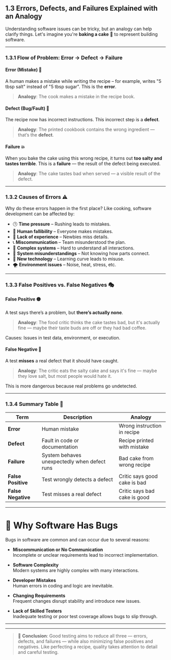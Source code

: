 ## 1.3 Errors, Defects, and Failures Explained with an Analogy

Understanding software issues can be tricky, but an analogy can help clarify things. Let's imagine you're **baking a cake** 🍰 to represent building software.

---

### 1.3.1 Flow of Problem: Error → Defect → Failure

#### Error (Mistake) 🍳
A human makes a mistake while writing the recipe – for example, writes "5 tbsp salt" instead of "5 tbsp sugar". This is the **error**.

> **Analogy**: The cook makes a mistake in the recipe book.

#### Defect (Bug/Fault) 🔧
The recipe now has incorrect instructions. This incorrect step is a **defect**.

> **Analogy**: The printed cookbook contains the wrong ingredient — that’s the **defect**.

#### Failure 💥
When you bake the cake using this wrong recipe, it turns out **too salty and tastes terrible**. This is a **failure** — the result of the defect being executed.

> **Analogy**: The cake tastes bad when served — a visible result of the defect.

---

### 1.3.2 Causes of Errors ⚠️

Why do these errors happen in the first place? Like cooking, software development can be affected by:

-   🕒 **Time pressure** – Rushing leads to mistakes.
-   🧠 **Human fallibility** – Everyone makes mistakes.
-   🧪 **Lack of experience** – Newbies miss details.
-   📞 **Miscommunication** – Team misunderstood the plan.
-   🧩 **Complex systems** – Hard to understand all interactions.
-   🧱 **System misunderstandings** – Not knowing how parts connect.
-   🧬 **New technology** – Learning curve leads to misuse.
-   🌪️ **Environment issues** – Noise, heat, stress, etc.

---

### 1.3.3 False Positives vs. False Negatives 🎭

#### False Positive 🟡

A test says there’s a problem, but **there’s actually none**.

> **Analogy**: The food critic thinks the cake tastes bad, but it's actually fine — maybe their taste buds are off or they had bad coffee.

Causes: Issues in test data, environment, or execution.

#### False Negative 🔴

A test **misses** a real defect that it should have caught.

> **Analogy**: The critic eats the salty cake and says it's fine — maybe they love salt, but most people would hate it.

This is more dangerous because real problems go undetected.

---

### 1.3.4 Summary Table 📌

| Term             | Description                               | Analogy                          |
| ---------------- | ----------------------------------------- | -------------------------------- |
| **Error** | Human mistake                             | Wrong instruction in recipe      |
| **Defect** | Fault in code or documentation            | Recipe printed with mistake      |
| **Failure** | System behaves unexpectedly when defect runs | Bad cake from wrong recipe       |
| **False Positive**| Test wrongly detects a defect             | Critic says good cake is bad     |
| **False Negative**| Test misses a real defect                 | Critic says bad cake is good     |

---



# 🐞 Why Software Has Bugs

Bugs in software are common and can occur due to several reasons:

- **Miscommunication or No Communication**  
  Incomplete or unclear requirements lead to incorrect implementation.

- **Software Complexity**  
  Modern systems are highly complex with many interactions.

- **Developer Mistakes**  
  Human errors in coding and logic are inevitable.

- **Changing Requirements**  
  Frequent changes disrupt stability and introduce new issues.

- **Lack of Skilled Testers**  
  Inadequate testing or poor test coverage allows bugs to slip through.

---
---

> 🎯 **Conclusion**: Good testing aims to reduce all three — errors, defects, and failures — while also minimizing false positives and negatives. Like perfecting a recipe, quality takes attention to detail and careful testing.